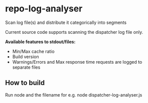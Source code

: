 # repo-log-analyser
Scan log file(s) and distribute it categorically into segments

Current source code supports scanning the dispatcher log file only. 

**Available features to stdout/files:**

  * Min/Max cache ratio
  * Build version
  * Warnings/Errors and Max response time requests are logged to separate files
  
  
  
## How to build
Run node and the filename for e.g. node dispatcher-log-analyser.js


